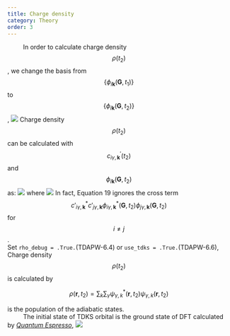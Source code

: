```yaml
---
title: Charge density
category: Theory
order: 3
---
```




&nbsp;&nbsp;&nbsp;&nbsp;&nbsp;&nbsp;&nbsp;&nbsp;<!--indentation-->
In order to calculate charge density $$\rho(t_2 )$$, we change the basis from $$\{  \phi_{i\mathbf{k}}(\mathbf{G},t_1) \} $$  to $$\{  \phi_{i\mathbf{k}}(\mathbf{G},t_2) \}$$ ,
![](/TDAPW/formula/2020/04/18-Theory/17.png)
Charge density $$\rho(t_2 )$$ can be calculated with $$c_{i\gamma,\mathbf{k}}^{'}(t_2) $$ and $$\phi_{i\mathbf{k}} (\mathbf{G},t_2 )  $$  as:
![](/TDAPW/formula/2020/04/18-Theory/19.png)
where
![](/TDAPW/formula/2020/04/18-Theory/20.png)
In fact, Equation 19 ignores the cross term $$c'^*_{i\gamma,\mathbf{k} }c'_{j\gamma,\mathbf{k} }\phi^*_{i\gamma,\mathbf{k} }(\mathbf{G} ,t_2)\phi_{j\gamma,\mathbf{k} }(\mathbf{G} ,t_2)$$ for $$i \ne j$$. <br>
Set `rho_debug = .True.`(TDAPW-6.4) or `use_tdks = .True.`(TDAPW-6.6), Charge density $$\rho(t_2 )$$ is calculated by

$$
\rho(\mathbf{r},t_2) = \sum_k \sum_\gamma \psi^*_{\gamma,k}(\mathbf{r},t_2) \psi_{\gamma,k}(\mathbf{r},t_2) 
$$

is the population of the adiabatic states.
<br>&nbsp;&nbsp;&nbsp;&nbsp;&nbsp;&nbsp;&nbsp;&nbsp;<!--indentation-->
The initial state of TDKS orbital is the ground state of DFT calculated by *[Quantum Espresso](https://www.quantum-espresso.org/)*, 
![](/TDAPW/formula/2020/04/18-Theory/21.png)